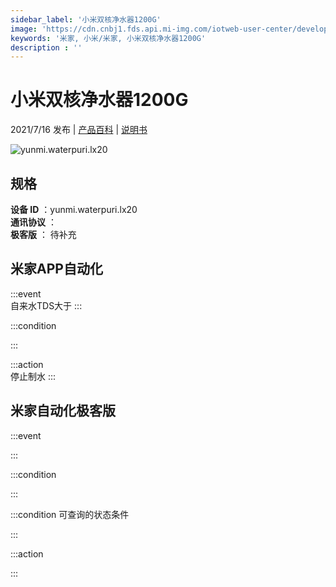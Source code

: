```yaml
---
sidebar_label: '小米双核净水器1200G'
image: 'https://cdn.cnbj1.fds.api.mi-img.com/iotweb-user-center/developer_1679047903942lNIRVfsd.png?GalaxyAccessKeyId=AKVGLQWBOVIRQ3XLEW&Expires=9223372036854775807&Signature=Od5ZbEKxAU+KklTZ8bNr8jCCO3Q='
keywords: '米家, 小米/米家, 小米双核净水器1200G'
description : ''
---
```

# 小米双核净水器1200G

2021/7/16 发布 | [产品百科](https://home.mi.com/webapp/content/baike/product/index.html?model=yunmi.waterpuri.lx20/) | [说明书](https://home.mi.com/views/introduction.html?model=yunmi.waterpuri.lx20&region=cn)

![yunmi.waterpuri.lx20](https://cdn.cnbj1.fds.api.mi-img.com/iotweb-user-center/developer_1679047903942lNIRVfsd.png?GalaxyAccessKeyId=AKVGLQWBOVIRQ3XLEW&Expires=9223372036854775807&Signature=Od5ZbEKxAU+KklTZ8bNr8jCCO3Q=)

## 规格  
> 
**设备 ID** ：yunmi.waterpuri.lx20  
**通讯协议** ：  
**极客版**  ： 待补充 


## 米家APP自动化  

:::event  
自来水TDS大于
:::

:::condition  

:::

:::action   
停止制水
:::

## 米家自动化极客版  

:::event  

:::

:::condition  

:::

:::condition 可查询的状态条件  

:::

:::action  

:::

        
